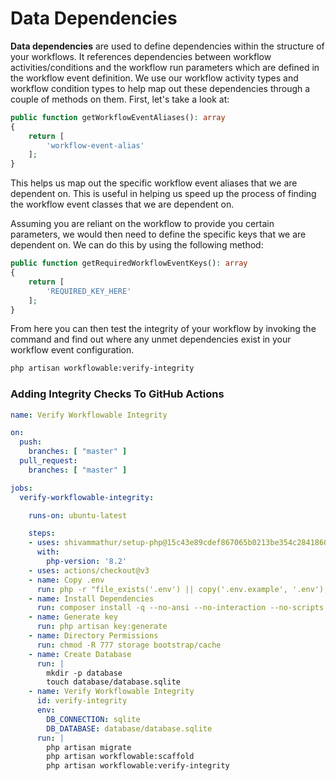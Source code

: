# Data Dependencies

**Data dependencies** are used to define dependencies within the structure of your workflows.
It references dependencies between workflow activities/conditions and the workflow run 
parameters which are defined in the workflow event definition.  We use our workflow activity types and workflow 
condition types to help map out these dependencies through a couple of methods on them.  First, let's take a look at:

```php
public function getWorkflowEventAliases(): array
{
    return [
        'workflow-event-alias'
    ];
}
```

This helps us map out the specific workflow event aliases that we are dependent on.  This is useful in helping us speed
up the process of finding the workflow event classes that we are dependent on.

Assuming you are reliant on the workflow to provide you certain parameters, we would then need to define the 
specific keys that we are dependent on.  We can do this by using the following method:

```php
public function getRequiredWorkflowEventKeys(): array
{
    return [
        'REQUIRED_KEY_HERE'
    ];
}
```

From here you can then test the integrity of your workflow by invoking the command and find out where any unmet 
dependencies exist in your workflow event configuration.

```bash
php artisan workflowable:verify-integrity
```

### Adding Integrity Checks To GitHub Actions

```yaml
name: Verify Workflowable Integrity

on:
  push:
    branches: [ "master" ]
  pull_request:
    branches: [ "master" ]

jobs:
  verify-workflowable-integrity:

    runs-on: ubuntu-latest

    steps:
    - uses: shivammathur/setup-php@15c43e89cdef867065b0213be354c2841860869e
      with:
        php-version: '8.2'
    - uses: actions/checkout@v3
    - name: Copy .env
      run: php -r "file_exists('.env') || copy('.env.example', '.env');"
    - name: Install Dependencies
      run: composer install -q --no-ansi --no-interaction --no-scripts --no-progress --prefer-dist
    - name: Generate key
      run: php artisan key:generate
    - name: Directory Permissions
      run: chmod -R 777 storage bootstrap/cache
    - name: Create Database
      run: |
        mkdir -p database
        touch database/database.sqlite
    - name: Verify Workflowable Integrity
      id: verify-integrity
      env:
        DB_CONNECTION: sqlite
        DB_DATABASE: database/database.sqlite
      run: |
        php artisan migrate
        php artisan workflowable:scaffold
        php artisan workflowable:verify-integrity
```
